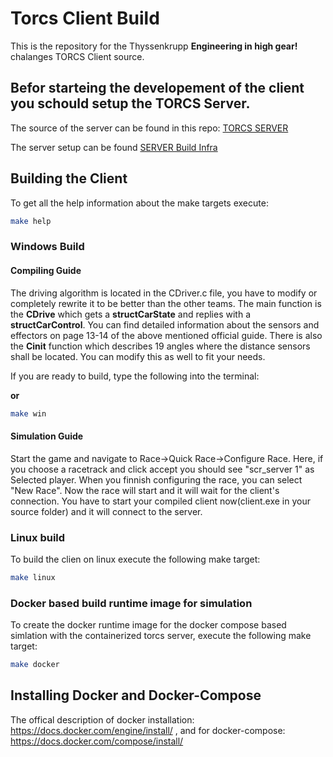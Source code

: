 # Torcs Client Build
This is the repository for the Thyssenkrupp __Engineering in high gear!__ chalanges TORCS Client source.

## Befor starteing the developement of the client you schould setup the TORCS Server.

The source of the server can be found in this repo: [TORCS SERVER](https://github.com/fmirus/torcs-1.3.7.git)

The server setup can be found  [SERVER Build Infra]()


## Building the Client
To get all the help information about the make targets execute:
```sh
make help
```
### Windows Build
#### __Compiling Guide__

The driving algorithm is located in the CDriver.c file, you have to modify or completely rewrite it to be better than the other teams. The main function is the __CDrive__ which gets a __structCarState__ and replies with a __structCarControl__. You can find detailed information about the sensors and effectors on page 13-14 of the above mentioned official guide. There is also the __Cinit__ function which describes 19 angles where the distance sensors shall be located. You can modify this as well to fit your needs.

If you are ready to build, type the following into the terminal:

__or__
```sh
make win
```

#### __Simulation Guide__
Start the game and navigate to Race->Quick Race->Configure Race. Here, if you choose a racetrack and click accept you should see "scr_server 1" as Selected player. When you finnish configuring the race, you can select "New Race". Now the race will start and it will wait for the client's connection. You have to start your compiled client now(client.exe in your source folder) and it will connect to the server.

### Linux build
To build the clien on linux execute the following make target:
```sh
make linux
```
### Docker based build runtime image for simulation
To create the docker runtime image for the docker compose based simlation with the containerized torcs server, execute the following make target:
```sh
make docker
```

## Installing Docker and Docker-Compose

The offical description of docker installation: https://docs.docker.com/engine/install/ , 
and for docker-compose: https://docs.docker.com/compose/install/
